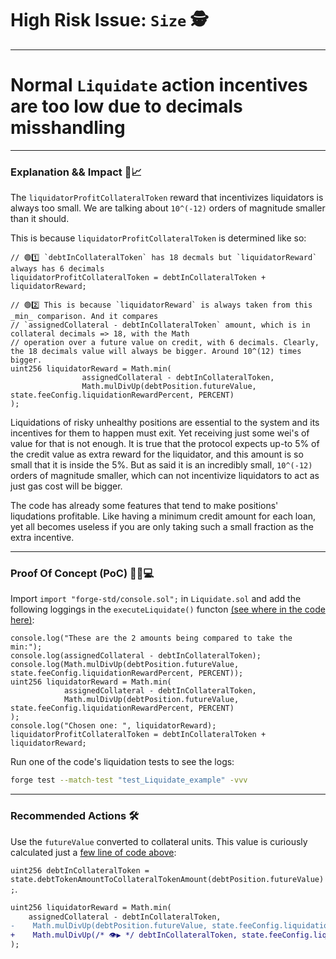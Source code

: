 # High Risk Issue: `Size` 🕵️

---

# **Normal `Liquidate` action incentives are too low due to decimals misshandling**

---

### **Explanation && Impact** 📌📈

The `liquidatorProfitCollateralToken` reward that incentivizes liquidators is always too small. We are talking about `10^(-12)` orders of magnitude smaller than it should.

This is because `liquidatorProfitCollateralToken` is determined like so:

```solidity
// 🟢1️⃣ `debtInCollateralToken` has 18 decmals but `liquidatorReward` always has 6 decimals
liquidatorProfitCollateralToken = debtInCollateralToken + liquidatorReward;

// 🟢2️⃣ This is because `liquidatorReward` is always taken from this _min_ comparison. And it compares
// `assignedCollateral - debtInCollateralToken` amount, which is in collateral decimals => 18, with the Math
// operation over a future value on credit, with 6 decimals. Clearly, the 18 decimals value will always be bigger. Around 10^(12) times bigger.
uint256 liquidatorReward = Math.min(
                assignedCollateral - debtInCollateralToken,
                Math.mulDivUp(debtPosition.futureValue, state.feeConfig.liquidationRewardPercent, PERCENT)
);
```

Liquidations of risky unhealthy positions are essential to the system and its incentives for them to happen must exit. Yet receiving just some wei's of value for that is not enough. It is true that the protocol expects up-to 5% of the credit value as extra reward for the liquidator, and this amount is so small that it is inside the 5%. But as said it is an incredibly small, `10^(-12)` orders of magnitude smaller, which can not incentivize liquidators to act as just gas cost will be bigger.

The code has already some features that tend to make positions' liqudations profitable. Like having a minimum credit amount for each loan, yet all becomes useless if you are only taking such a small fraction as the extra incentive.

---

### **Proof Of Concept (PoC)** 👨‍💻💻

Import `import "forge-std/console.sol";` in `Liquidate.sol` and add the following loggings in the `executeLiquidate()` functon [(see where in the code here)](https://github.com/code-423n4/2024-06-size/blob/main/src/libraries/actions/Liquidate.sol#L96):

```solidity
console.log("These are the 2 amounts being compared to take the min:");
console.log(assignedCollateral - debtInCollateralToken);
console.log(Math.mulDivUp(debtPosition.futureValue, state.feeConfig.liquidationRewardPercent, PERCENT));
uint256 liquidatorReward = Math.min(
            assignedCollateral - debtInCollateralToken,
            Math.mulDivUp(debtPosition.futureValue, state.feeConfig.liquidationRewardPercent, PERCENT)
);
console.log("Chosen one: ", liquidatorReward);
liquidatorProfitCollateralToken = debtInCollateralToken + liquidatorReward; 
```

Run one of the code's liquidation tests to see the logs:

```bash
forge test --match-test "test_Liquidate_example" -vvv
```

---

### **Recommended Actions** 🛠️

Use the `futureValue` converted to collateral units. This value is curiously calculated just a [few line of code above](https://github.com/code-423n4/2024-06-size/blob/main/src/libraries/actions/Liquidate.sol#L91): 

`uint256 debtInCollateralToken = state.debtTokenAmountToCollateralTokenAmount(debtPosition.futureValue);`.

```diff 
uint256 liquidatorReward = Math.min(
    assignedCollateral - debtInCollateralToken,
-    Math.mulDivUp(debtPosition.futureValue, state.feeConfig.liquidationRewardPercent, PERCENT)
+    Math.mulDivUp(/* 👁️▶️ */ debtInCollateralToken, state.feeConfig.liquidationRewardPercent, PERCENT)
);
```
